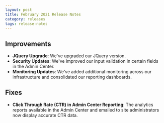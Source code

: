```yaml
---
layout: post
title: February 2021 Release Notes
category: releases
tags: release-notes
---
```


## Improvements

* **JQuery Upgrade**: We've upgraded our JQuery version.
* **Security Updates**: We've improved our input validation in certain fields in the Admin Center.
* **Monitoring Updates**: We've added additional monitoring across our infrastructure and consolidated our reporting dashboards.
 
## Fixes
* **Click Through Rate (CTR) in Admin Center Reporting**: The analytics reports available in the Admin Center and emailed to site administrators now display accurate CTR data.

